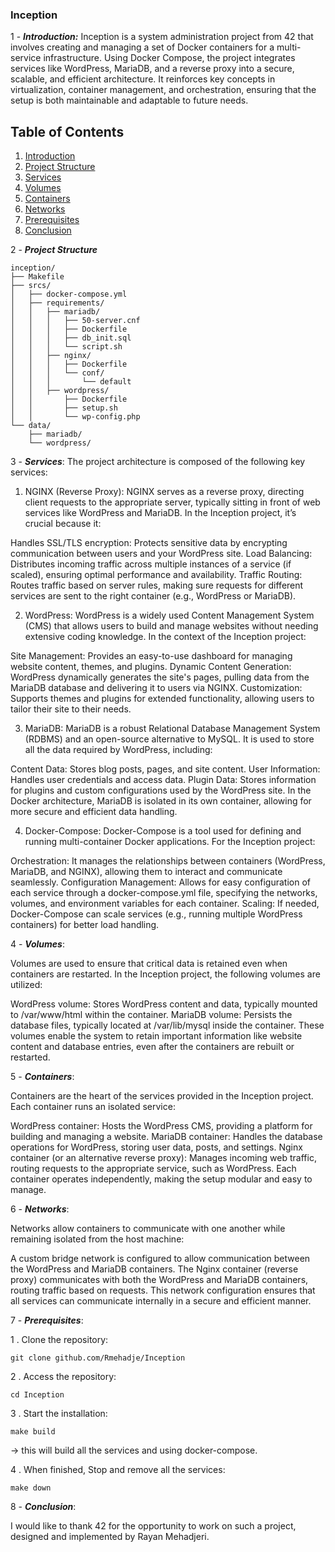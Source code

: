 ### Inception
1 - ***Introduction:*** Inception is a system administration project from 42 that involves creating and managing a set of Docker containers for a multi-service infrastructure. Using Docker Compose, the project integrates services like WordPress, MariaDB, and a reverse proxy into a secure, 
scalable, and efficient architecture. It reinforces key concepts in virtualization, container management, and orchestration, ensuring that the setup is both maintainable and adaptable to future needs.

## Table of Contents
1. [Introduction](#introduction)
2. [Project Structure](#project-Structure)
3. [Services](#services)
4. [Volumes](#volumes)
5. [Containers](#containers)
6. [Networks](#networks)
7. [Prerequisites](#prerequisites)
8. [Conclusion](#conclusion)


2 - ***Project Structure***
```
inception/
├── Makefile
├── srcs/
│   ├── docker-compose.yml
│   ├── requirements/
│   │   ├── mariadb/
│   │   │   ├── 50-server.cnf
│   │   │   ├── Dockerfile
│   │   │   ├── db_init.sql
│   │   │   └── script.sh
│   │   ├── nginx/
│   │   │   ├── Dockerfile
│   │   │   └── conf/
│   │   │       └── default
│   │   ├── wordpress/
│   │       ├── Dockerfile
│   │       ├── setup.sh
│   │       └── wp-config.php
└── data/
    ├── mariadb/
    └── wordpress/
```
3 - ***Services***:
The project architecture is composed of the following key services:

1. NGINX (Reverse Proxy):
NGINX serves as a reverse proxy, directing client requests to the appropriate server, typically sitting in front of web services like WordPress and MariaDB. In the Inception project, it’s crucial because it:

Handles SSL/TLS encryption: Protects sensitive data by encrypting communication between users and your WordPress site.
Load Balancing: Distributes incoming traffic across multiple instances of a service (if scaled), ensuring optimal performance and availability.
Traffic Routing: Routes traffic based on server rules, making sure requests for different services are sent to the right container (e.g., WordPress or MariaDB).

2. WordPress:
WordPress is a widely used Content Management System (CMS) that allows users to build and manage websites without needing extensive coding knowledge. In the context of the Inception project:

Site Management: Provides an easy-to-use dashboard for managing website content, themes, and plugins.
Dynamic Content Generation: WordPress dynamically generates the site's pages, pulling data from the MariaDB database and delivering it to users via NGINX.
Customization: Supports themes and plugins for extended functionality, allowing users to tailor their site to their needs.

3. MariaDB:
MariaDB is a robust Relational Database Management System (RDBMS) and an open-source alternative to MySQL. It is used to store all the data required by WordPress, including:

Content Data: Stores blog posts, pages, and site content.
User Information: Handles user credentials and access data.
Plugin Data: Stores information for plugins and custom configurations used by the WordPress site. In the Docker architecture, MariaDB is isolated in its own container, allowing for more secure and efficient data handling.

4. Docker-Compose:
Docker-Compose is a tool used for defining and running multi-container Docker applications. For the Inception project:

Orchestration: It manages the relationships between containers (WordPress, MariaDB, and NGINX), allowing them to interact and communicate seamlessly.
Configuration Management: Allows for easy configuration of each service through a docker-compose.yml file, specifying the networks, volumes, and environment variables for each container.
Scaling: If needed, Docker-Compose can scale services (e.g., running multiple WordPress containers) for better load handling.

4 - ***Volumes***:

Volumes are used to ensure that critical data is retained even when containers are restarted. In the Inception project, the following volumes are utilized:

WordPress volume: Stores WordPress content and data, typically mounted to /var/www/html within the container.
MariaDB volume: Persists the database files, typically located at /var/lib/mysql inside the container.
These volumes enable the system to retain important information like website content and database entries, even after the containers are rebuilt or restarted.

5 - ***Containers***:

Containers are the heart of the services provided in the Inception project. Each container runs an isolated service:

WordPress container: Hosts the WordPress CMS, providing a platform for building and managing a website.
MariaDB container: Handles the database operations for WordPress, storing user data, posts, and settings.
Nginx container (or an alternative reverse proxy): Manages incoming web traffic, routing requests to the appropriate service, such as WordPress.
Each container operates independently, making the setup modular and easy to manage.

6 - ***Networks***:

Networks allow containers to communicate with one another while remaining isolated from the host machine:

A custom bridge network is configured to allow communication between the WordPress and MariaDB containers.
The Nginx container (reverse proxy) communicates with both the WordPress and MariaDB containers, routing traffic based on requests.
This network configuration ensures that all services can communicate internally in a secure and efficient manner.

7 - ***Prerequisites***:

1 . Clone the repository:
```
git clone github.com/Rmehadje/Inception
```
2 . Access the repository:
```
cd Inception
```
3 . Start the installation:
```
make build
```
-> this will build all the services and using docker-compose.

4 . When finished, Stop and remove all the services:
```
make down
```
8 - ***Conclusion***:

I would like to thank 42 for the opportunity to work on such a project, designed and implemented by Rayan Mehadjeri.
